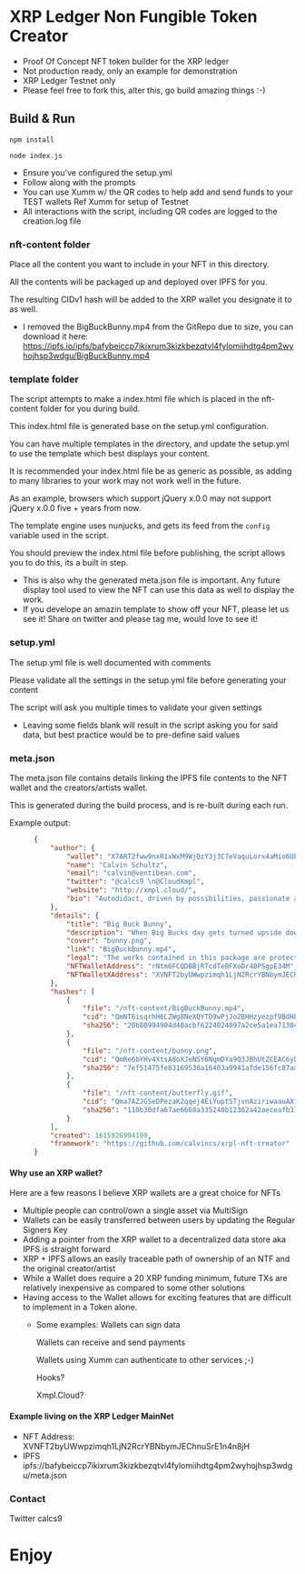 # XRP Ledger Non Fungible Token Creator
 - Proof Of Concept NFT token builder for the XRP ledger
 - Not production ready, only an example for demonstration
 - XRP Ledger Testnet only
 - Please feel free to fork this, alter this, go build amazing things :-)


## Build & Run

`npm install`

`node index.js`

 - Ensure you've configured the setup.yml
 - Follow along with the prompts
 - You can use Xumm w/ the QR codes to help add and send funds to your TEST wallets Ref Xumm for setup of Testnet
 - All interactions with the script, including QR codes are logged to the creation.log file


### nft-content folder
  Place all the content you want to include in your NFT in this directory.  
  
  All the contents will be packaged up and deployed over IPFS for you. 
  
  The resulting CIDv1 hash will be added to the XRP wallet you designate it to as well.
  

  - I removed the BigBuckBunny.mp4 from the GitRepo due to size, you can download it here: https://ipfs.io/ipfs/bafybeiccp7ikixrum3kizkbezqtvl4fylomiihdtg4pm2wyhojhsp3wdgu/BigBuckBunny.mp4


### template folder
  The script attempts to make a index.html file which is placed in the nft-content folder for you during build.
  
  This index.html file is generated base on the setup.yml configuration.
  
  You can have multiple templates in the directory, and update the setup.yml to use the template which best displays your content.
  
  It is recommended your index.html file be as generic as possible, as adding to many libraries to your work may not work well in the future.
  
  As an example, browsers which support jQuery x.0.0 may not support jQuery x.0.0 five + years from now.  
  
  The template engine uses nunjucks, and gets its feed from the `config` variable used in the script.
  
  You should preview the index.html file before publishing, the script allows you to do this, its a built in step.
  

  - This is also why the generated meta.json file is important. Any future display tool used to view the NFT can use this data as well to display the work.
  - If you develope an amazin template to show off your NFT, please let us see it! Share on twitter and please tag me, would love to see it!

### setup.yml
  The setup.yml file is well documented with comments
  
  Please validate all the settings in the setup.yml file before generating your content
  
  The script will ask you multiple times to validate your given settings
    
 - Leaving some fields blank will result in the script asking you for said data, but best practice would be to pre-define said values


### meta.json
  The meta.json file contains details linking the IPFS file contents to the NFT wallet and the creators/artists wallet.
  
  This is generated during the build process, and is re-built during each run.
  
  Example output:
  ```json
        {
            "author": {
                "wallet": "X7ART2fww9nxR1xWxM9WjQzY3j3C7eVaquLorx4aMio6UL8",
                "name": "Calvin Schultz",
                "email": "calvin@ventibean.com",
                "twitter": "@calcs9 \n@CloudXmpl",
                "website": "http://xmpl.cloud/",
                "bio": "Autodidact, driven by possibilities, passionate about Technology, Security, Personal Finance, Blockchain, Real Estate, Science\nDev: Python,JS,Go,Rust,Java,etc\nFind me on Twitter @calcs9 or @CloudXmpl"
            },
            "details": {
                "title": "Big Buck Bunny",
                "description": "When Big Bucks day gets turned upside down by the loss of his favorite butterflies via some rotten rodents, he takes to the offensive to avenge his friends. This is a short animated, comedic, and light-hearted movie that has stood the test of time.\nCode-named \"Project Peach\" by the Blender Institute, the film was made using a free and open-source software application called Blender.\n\nThis short film was released in 2008 under the Creative Commons Attribution 3.0 license.\n\nThis NFT is a distribution of that original work.  By releasing this work as an NFT, It's my hope to accomplish the following:\n1) Preserve the work of this media on a decentralized platform\n2) Bring awareness to XRPs ability to create NFTs on the ledger easily and efficiently\n3) Show the benefits of having an XRP wallet as the NFT vs a \"token\"\n4) Raise money for some great open source projects/foundations\n\nClick the above floating BigBuckBunny to watch short film if you have an IPFS enabled browser.",
                "cover": "bunny.png",
                "link": "BigBuckBunny.mp4",
                "legal": "The works contained in this package are protected by U.S. and International copyright laws\nCreative Commons Attribution 3.0 license\n(c) copyright 2008, Blender Foundation / www.bigbuckbunny.org",
                "NFTWalletAddress": "rNtm6FCQDBBjRTcdTeBFXoDr4BPSgpE34M",
                "NFTWalletXAddress": "XVNFT2byUWwpzimqh1LjN2RcrYBNbymJEChnuSrE1n4n8jH"
            },
            "hashes": [
                {
                    "file": "/nft-content/BigBuckBunny.mp4",
                    "cid": "QmNT6isqrhH6LZWg8NeXQYTD9wPjJo2BHHzyezpf9BdHbD",
                    "sha256": "20b80994904d40acbf6224024097a2ce5a1ea7130478e57162a38af1b876dfce"
                },
                {
                    "file": "/nft-content/bunny.png",
                    "cid": "QmRe6bYHv4XtsA8oXJeNSY6NqmDYa9Q3JBhUtZCEAC6yDQ",
                    "sha256": "7ef51475fe83169530a16403a9941afde156fc87aa058a8500131a23de600f9a"
                },
                {
                    "file": "/nft-content/butterfly.gif",
                    "cid": "Qma7AZJGSeDPezaK2qqej4EiYuptSTjvnAziriwaauAXf7",
                    "sha256": "110b30dfa67ae6668a335240b12362a42aeceafb374bf8617816e8a13ff12ffc"
                }
            ],
            "created": 1615926994199,
            "framework": "https://github.com/calvincs/xrpl-nft-creator"
        }

  ```

#### Why use an XRP wallet?
 Here are a few reasons I believe XRP wallets are a great choice for NFTs

 - Multiple people can control/own a single asset via MultiSign
 - Wallets can be easily transferred between users by updating the Regular Signers Key
 - Adding a pointer from the XRP wallet to a decentralized data store aka IPFS is straight forward
 - XRP + IPFS allows an easily traceable path of ownership of an NTF and the original creator/artist
 - While a Wallet does require a 20 XRP funding minimum, future TXs are relatively inexpensive as compared to some other solutions
 - Having access to the Wallet allows for exciting features that are difficult to implement in a Token alone.
    - Some examples:
        Wallets can sign data
        
        Wallets can receive and send payments
        
        Wallets using Xumm can authenticate to other services ;-)
        
        Hooks?
        
        Xmpl.Cloud?
        


#### Example living on the XRP Ledger MainNet
 - NFT Address: XVNFT2byUWwpzimqh1LjN2RcrYBNbymJEChnuSrE1n4n8jH
 - IPFS ipfs://bafybeiccp7ikixrum3kizkbezqtvl4fylomiihdtg4pm2wyhojhsp3wdgu/meta.json


 ### Contact
 Twitter calcs9

 # Enjoy
